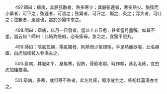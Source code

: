 <p>&emsp;&emsp;
497.師曰：瘧病，其脈弦數者，熱多寒少；其脈弦遲者，寒多熱少。脈弦而小緊者，可下之；弦遲者，可溫之；弦緊者，可汗之、鍼之、灸之；浮大者，可吐之；弦數者，風發也，當於少陽中求之。
</p>
<p>&emsp;&emsp;
498.問曰：瘧病，以月一日發者，當以十五日愈，甚者當月盡解。如其不差，當云何？師曰：此結為癥瘕，必有瘧母，急治之，宜鱉甲煎丸。
</p>
<p>&emsp;&emsp;
499.師曰：陰氣孤絕，陽氣獨發，則熱而少氣煩悗，手足熱而欲嘔，此名癉瘧，白虎加桂枝人參湯主之。
</p>
<p>&emsp;&emsp;
500.瘧病，其脈如平，身無寒，但熱，骨節疼煩，時作嘔，此名溫瘧，宜白虎加桂枝湯。
</p>
<p>&emsp;&emsp;
501.瘧病，多寒，或但寒不熱者，此名牡瘧，蜀漆散主之。柴胡桂薑湯亦主之。
</p>